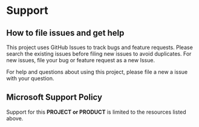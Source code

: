 # Support

## How to file issues and get help  

This project uses GitHub Issues to track bugs and feature requests. Please search the existing 
issues before filing new issues to avoid duplicates.  For new issues, file your bug or 
feature request as a new Issue.

For help and questions about using this project, please file a new a issue with your question.

## Microsoft Support Policy  

Support for this **PROJECT or PRODUCT** is limited to the resources listed above.
